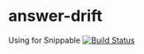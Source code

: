 # answer-drift

Using for Snippable 
[![Build Status](https://api.shippable.com/projects/54cf43375ab6cc13528a8033/badge?branchName=master)](https://app.shippable.com/projects/54cf43375ab6cc13528a8033/builds/latest)
